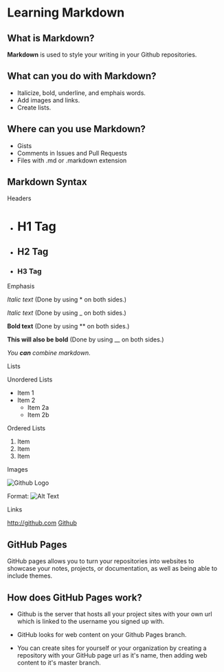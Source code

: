 # Learning Markdown 

## What is Markdown?

**Markdown** is used to style your writing in your Github repositories. 

## What can you do with Markdown?

- Italicize, bold, underline, and emphais words. 
- Add images and links.
- Create lists.

## Where can you use Markdown?

- Gists
- Comments in Issues and Pull Requests
- Files with .md or .markdown extension

## Markdown Syntax

Headers

- # H1 Tag 
- ## H2 Tag
- ### H3 Tag

Emphasis

 *Italic text* (Done by using * on both sides.) 
 
_Italic text_ (Done by using _ on both sides.)

**Bold text** (Done by using ** on both sides.)

__This will also be bold__ (Done by using __ on both sides.)

_You **can** combine markdown._

Lists

Unordered Lists

* Item 1
* Item 2
   * Item 2a
   * Item 2b

Ordered Lists

  1. Item 
  2. Item
  3. Item
  
Images

![Github Logo](https://github.githubassets.com/images/modules/logos_page/GitHub-Mark.png)

Format: ![Alt Text]("url")

Links

http://github.com
[Github](https://github.com)


## GitHub Pages

GitHub pages allows you to turn your repositories into websites to showcase your notes, projects, or documentation, as well as being able to include themes. 

## How does GitHub Pages work?

- Github is the server that hosts all your project sites with your own url which is linked to the username you signed up with. 

- GitHub looks for web content on your Github Pages branch.

- You can create sites for yourself or your organization by creating a repository with your GitHub page url as it's name, then adding web content to it's master branch.
